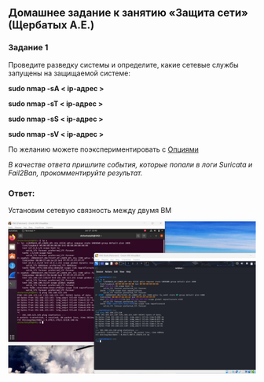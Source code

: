 ## Домашнее задание к занятию «Защита сети» (Щербатых А.Е.)
### Задание 1
Проведите разведку системы и определите, какие сетевые службы запущены на защищаемой системе:

**sudo nmap -sA < ip-адрес >**

**sudo nmap -sT < ip-адрес >**

**sudo nmap -sS < ip-адрес >**

**sudo nmap -sV < ip-адрес >**

По желанию можете поэкспериментировать с [Опциями](https://nmap.org/man/ru/man-briefoptions.html.)

*В качестве ответа пришлите события, которые попали в логи Suricata и Fail2Ban, прокомментируйте результат.*



### Ответ:
Установим сетевую связность между двумя ВМ

![alt text](Pictures/Pic01.jpg)

